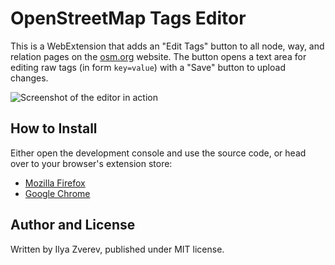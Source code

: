 # OpenStreetMap Tags Editor

This is a WebExtension that adds an "Edit Tags" button to all node, way,
and relation pages on the [osm.org](https://www.openstreetmap.org) website.
The button opens a text area for editing raw tags (in form `key=value`) with
a "Save" button to upload changes.

![Screenshot of the editor in action](osmtags-editor-screen.png)

## How to Install

Either open the development console and use the source code, or head over
to your browser's extension store:

* [Mozilla Firefox](https://addons.mozilla.org/ru/firefox/addon/openstreetmap-tags-editor/)
* [Google Chrome](https://chrome.google.com/webstore/detail/openstreetmap-tags-editor/gcbcbndjajojkneicbfdaegcghgbdjnj)

## Author and License

Written by Ilya Zverev, published under MIT license.
